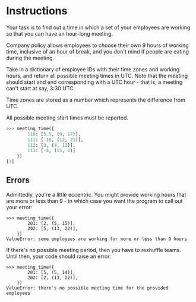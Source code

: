 # Instructions

Your task is to find out a time in which a set of your employees are working so that you can have an hour-long meeting.

Company policy allows employees to choose their own 9 hours of working time, inclusive of an hour of break, and you don't mind if people are eating during the meeting.


Take in a dictionary of employee IDs with their time zones and working hours, and return all possible meeting times in UTC.
Note that the meeting should start and end corresponding with a UTC hour - that is, a meeting can't start at say, 3:30 UTC.

Time zones are stored as a number which represents the difference from UTC.

All possible meeting start times must be reported.
```python
>>> meeting_time({
        110: [5.5, (9, 17)],
        111: [-10, (12, 21)],
        112: [3, (4, 13)],
        113: [-4, (15, 0)]
    })
[3]
```

## Errors
Admittedly, you're a little eccentric. 
You might provide working hours that are more or less than 9 - in which case you want the program to call out your error:
```
>>> meeting_time({
        201: [2, (5, 15)],
        202: [5, (13, 22)],
    })
ValueError: some employees are working for more or less than 9 hours 
```

If there's no possible meeting period, then you have to reshuffle teams.
Until then, your code should raise an error:
```
>>> meeting_time({
        201: [5, (5, 14)],
        202: [2, (13, 22)],
    })
ValueError: there's no possible meeting time for the provided employees
```
